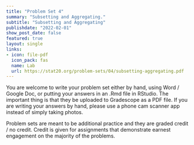 ```yaml
---
title: "Problem Set 4"
summary: "Subsetting and Aggregating."
subtitle: "Subsetting and Aggregating"
publishdate: "2022-02-01"
show_post_date: false
featured: true
layout: single
links:
- icon: file-pdf
  icon_pack: fas
  name: Lab
  url: https://stat20.org/problem-sets/04/subsetting-aggregating.pdf
---
```


You are welcome to write your problem set either by hand, using Word / Google Doc, or putting your answers in an .Rmd file in RStudio. The important thing is that they be uploaded to Gradescope as a PDF file. If you are writing your answers by hand, please use a phone cam scanner app instead of simply taking photos.

Problem sets are meant to be additional practice and they are graded credit / no credit. Credit is given for assignments that demonstrate earnest engagement on the majority of the problems.